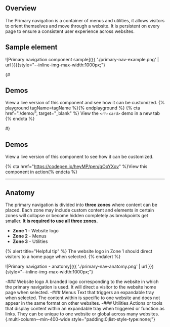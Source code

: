 ## Overview
  The Primary navigation is a container of menus and utilities, it allows 
  visitors to orient themselves and move through a website. It is persistent on 
  every page to ensure a consistent user experience across websites.

## Sample element
  ![Primary navigation component sample]({{ './primary-nav-example.png' | url 
  }}){style="--inline-img-max-width:1000px;"}


{#

## Demos
  View a live version of this component and see how it can be customized.
  {% playground tagName=tagName %}{% endplayground %}
  {% cta href="./demo/", target="_blank" %}
    View the `<rh-card>` demo in a new tab
  {% endcta %}

#}

## Demos
  View a live version of this component to see how it can be customized.

  {% cta href="https://codepen.io/heyMP/pen/gOoYXov" %}View this component in action{% endcta %}

<hr style="margin-block:var(--rh-space-5xl);">

## Anatomy

  The primary navigation is divided into **three zones** where content can be 
  placed. Each zone may include custom content and elements in certain zones 
  will collapse or become hidden completely as breakpoints get smaller. 
  **It is required to use all three zones.**

  - **Zone 1** - Website logo
  - **Zone 2** - Menus
  - **Zone 3** - Utilities

  {% alert title="Helpful tip" %}
  The website logo in Zone 1 should direct visitors to a home page when selected.
  {% endalert %}

  ![Primary navigation - anatomy]({{ './primary-nav-anatomy.png' | url 
  }}){style="--inline-img-max-width:1000px;"}

  -### Website logo
    A branded logo corresponding to the website in which the primary navigation 
    is used. It will direct a visitor to the website home page when selected.
  -### Menus
    Text that triggers an expandable tray when selected. The content within is 
    specific to one website and does not appear in the same format on other 
    websites.
  -### Utilities
    Actions or tools that display content within an expandable tray when 
    triggered or function as links. They can be unique to one website or global 
    across many websites.
  {.multi-column--min-400-wide style="padding:0;list-style-type:none;"}
